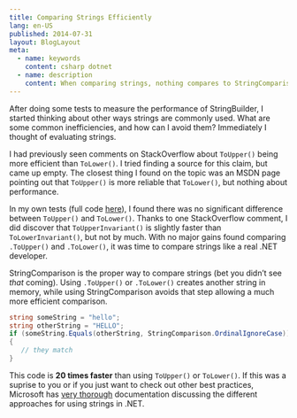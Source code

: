 ```yaml
---
title: Comparing Strings Efficiently
lang: en-US
published: 2014-07-31
layout: BlogLayout
meta:
  - name: keywords
    content: csharp dotnet
  - name: description
    content: When comparing strings, nothing compares to StringComparison.
---
```


After doing some tests to measure the performance of StringBuilder, I started thinking about other ways strings are commonly used. What are some common inefficiencies, and how can I avoid them? Immediately I thought of evaluating strings.

I had previously seen comments on StackOverflow about `ToUpper()` being more efficient than `ToLower()`. I tried finding a source for this claim, but came up empty. The closest thing I found on the topic was an MSDN page pointing out that `ToUpper()` is more reliable that `ToLower()`, but nothing about performance.

In my own tests (full code [here](http://gist.github.com/fotijr/88eab8d947759f708ec2)), I found there was no significant difference between `ToUpper()` and `ToLower()`. Thanks to one StackOverflow comment, I did discover that `ToUpperInvariant()` is slightly faster than `ToLowerInvariant()`, but not by much. With no major gains found comparing `.ToUpper()` and `.ToLower()`, it was time to compare strings like a real .NET developer.

StringComparison is the proper way to compare strings (bet you didn’t see _that_ coming). Using `.ToUpper()` or `.ToLower()` creates another string in memory, while using StringComparison avoids that step allowing a much more efficient comparison.

```csharp
string someString = "hello";
string otherString = "HELLO";
if (someString.Equals(otherString, StringComparison.OrdinalIgnoreCase))
{
   // they match
}
```
This code is **20 times faster** than using `ToUpper()` or `ToLower()`. If this was a suprise to you or if you just want to check out other best practices, Microsoft has [very thorough](https://docs.microsoft.com/en-us/dotnet/standard/base-types/best-practices-strings) documentation discussing the different approaches for using strings in .NET.